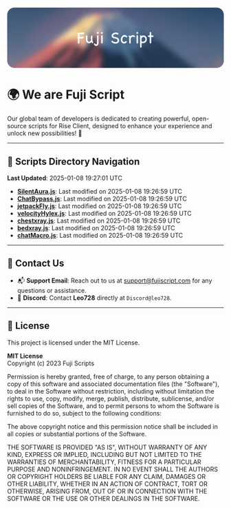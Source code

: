 ![Banner](.github/b.webp)

# 🌍 **We are Fuji Script**

Our global team of developers is dedicated to creating powerful, open-source scripts for Rise Client, designed to enhance your experience and unlock new possibilities! 🌟

---
<!-- SCRIPTS_NAVIGATION_START -->
## 📂 **Scripts Directory Navigation**

**Last Updated**: 2025-01-08 19:27:01 UTC

- **[SilentAura.js](scripts/SilentAura.js)**: Last modified on 2025-01-08 19:26:59 UTC
- **[ChatBypass.js](scripts/ChatBypass.js)**: Last modified on 2025-01-08 19:26:59 UTC
- **[jetpackFly.js](scripts/jetpackFly.js)**: Last modified on 2025-01-08 19:26:59 UTC
- **[velocityHylex.js](scripts/velocityHylex.js)**: Last modified on 2025-01-08 19:26:59 UTC
- **[chestxray.js](scripts/chestxray.js)**: Last modified on 2025-01-08 19:26:59 UTC
- **[bedxray.js](scripts/bedxray.js)**: Last modified on 2025-01-08 19:26:59 UTC
- **[chatMacro.js](scripts/chatMacro.js)**: Last modified on 2025-01-08 19:26:59 UTC

<!-- SCRIPTS_NAVIGATION_END -->

---

## 💬 **Contact Us**  
- 📬 **Support Email**: Reach out to us at [support@fujiscript.com](mailto:support@fujiscript.com) for any questions or assistance.  
- 💬 **Discord**: Contact **Leo728** directly at `Discord@leo728`.

---

## 📜 **License**

This project is licensed under the MIT License.  

**MIT License**  
Copyright (c) 2023 Fuji Scripts  

Permission is hereby granted, free of charge, to any person obtaining a copy of this software and associated documentation files (the "Software"), to deal in the Software without restriction, including without limitation the rights to use, copy, modify, merge, publish, distribute, sublicense, and/or sell copies of the Software, and to permit persons to whom the Software is furnished to do so, subject to the following conditions:  

The above copyright notice and this permission notice shall be included in all copies or substantial portions of the Software.  

THE SOFTWARE IS PROVIDED "AS IS", WITHOUT WARRANTY OF ANY KIND, EXPRESS OR IMPLIED, INCLUDING BUT NOT LIMITED TO THE WARRANTIES OF MERCHANTABILITY, FITNESS FOR A PARTICULAR PURPOSE AND NONINFRINGEMENT. IN NO EVENT SHALL THE AUTHORS OR COPYRIGHT HOLDERS BE LIABLE FOR ANY CLAIM, DAMAGES OR OTHER LIABILITY, WHETHER IN AN ACTION OF CONTRACT, TORT OR OTHERWISE, ARISING FROM, OUT OF OR IN CONNECTION WITH THE SOFTWARE OR THE USE OR OTHER DEALINGS IN THE SOFTWARE.  
